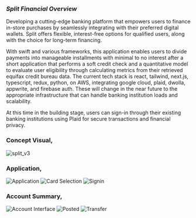 ### _Split Financial Overview_

Developing a cutting-edge banking platform that empowers users to finance in-store purchases by seamlessly integrating with their preferred digital wallets. Split offers flexible, interest-free options for qualified users, along with the choice for long-term financing.

With swift and various frameworks, this application enables users to divide payments into manageable installments with minimal to no interest after a short application that performs a soft credit check and a quantitative model to evaluate user eligibility through calculating metrics from their retrieved equifax credit bureau data. The current tech stack is react, tailwind, next.js, typescript, redux, python, on AWS, integrating google cloud, plaid, dwolla, appwrite, and firebase auth. These will change in the near future to the appropriate infrastructure that can handle banking institution loads and scalability.

At this time in the building stage, users can sign-in through their existing banking institutions using Plaid for secure transactions and financial privacy. 

### Concept Visual,

![split_v3](https://github.com/dylanhans/Split/assets/80360273/d58ab754-fcf9-42d2-9f67-f9628a434f76)

### Application,
![Application](https://github.com/user-attachments/assets/2031b3f9-97b2-4df2-b3cc-be538fb23739)
![Card Selection](https://github.com/user-attachments/assets/3e12312c-42c5-4fa0-b81d-508aa10f6468)
![Signin](https://github.com/user-attachments/assets/d7a39cc5-8743-4c30-8f1f-067fe70cdd3c)

### Account Summary,

![Account Interface](https://github.com/user-attachments/assets/acf6ea39-680b-4c48-951b-a69ea8f55cac)
![Posted](https://github.com/user-attachments/assets/8c88ab3b-16f6-4295-a2d2-c06409343832)
![Transfer](https://github.com/user-attachments/assets/7208e7d0-40de-40cc-a27f-80663a9354fb)





